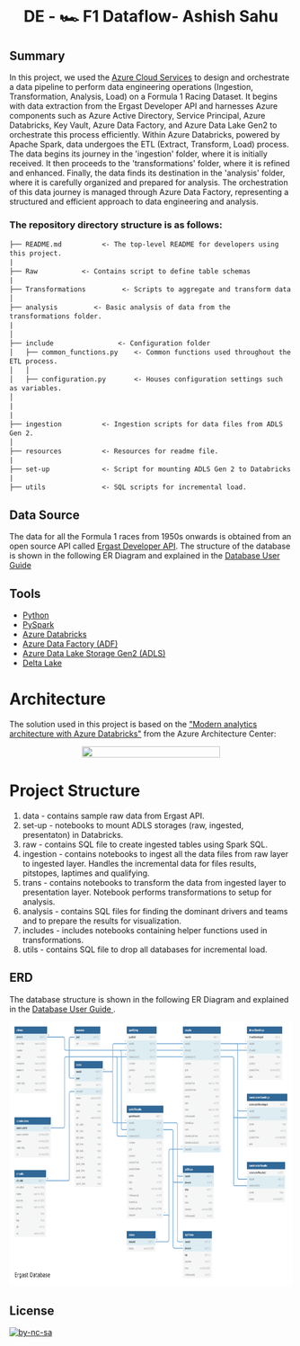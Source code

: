 <h1 align='center'>  DE - 🏎 F1 Dataflow- Ashish Sahu </h1>

## Summary 

In this project, we used the [Azure Cloud Services](https://azure.microsoft.com/en-us/products/cloud-services) to design and orchestrate a data pipeline to perform data engineering operations (Ingestion, Transformation, Analysis, Load) on a Formula 1 Racing Dataset. It begins with data extraction from the Ergast Developer API and harnesses Azure components such as Azure Active Directory, Service Principal, Azure Databricks, Key Vault, Azure Data Factory, and Azure Data Lake Gen2 to orchestrate this process efficiently. Within Azure Databricks, powered by Apache Spark, data undergoes the ETL (Extract, Transform, Load) process. The data begins its journey in the 'ingestion' folder, where it is initially received. It then proceeds to the 'transformations' folder, where it is refined and enhanced. Finally, the data finds its destination in the 'analysis' folder, where it is carefully organized and prepared for analysis. The orchestration of this data journey is managed through Azure Data Factory, representing a structured and efficient approach to data engineering and analysis.


### The repository directory structure is as follows:

```
├── README.md          <- The top-level README for developers using this project. 
| 
├── Raw           <- Contains script to define table schemas
| 
├── Transformations         <- Scripts to aggregate and transform data
│  
├── analysis         <- Basic analysis of data from the transformations folder.  
| 
│ 
├── include                <- Configuration folder 
│   ├── common_functions.py    <- Common functions used throughout the ETL process.
│   │ 
│   ├── configuration.py       <- Houses configuration settings such as variables.
│      
|         
|
├── ingestion          <- Ingestion scripts for data files from ADLS Gen 2.
│      
├── resources          <- Resources for readme file.
|
├── set-up             <- Script for mounting ADLS Gen 2 to Databricks
|         
├── utils              <- SQL scripts for incremental load.
```

## Data Source

The data for all the Formula 1 races from 1950s onwards is obtained from an open source API called [Ergast Developer API](http://ergast.com/mrd/). The structure of the database is shown in the following ER Diagram and explained in the [Database User Guide](http://ergast.com/docs/f1db_user_guide.txt)

## Tools

- [Python](https://www.python.org/)
- [PySpark](https://spark.apache.org/docs/latest/api/python/)
- [Azure Databricks](https://azure.microsoft.com/en-us/products/databricks/)
- [Azure Data Factory (ADF)](https://azure.microsoft.com/en-us/products/data-factory)
- [Azure Data Lake Storage Gen2 (ADLS)](https://azure.microsoft.com/en-us/solutions/data-lake/)
- [Delta Lake](https://learn.microsoft.com/en-us/azure/databricks/delta/)


# Architecture

The solution used in this project is based on the ["Modern analytics architecture with Azure Databricks"](https://learn.microsoft.com/en-us/azure/architecture/solution-ideas/articles/azure-databricks-modern-analytics-architecture) from the Azure Architecture Center:

<p align="center">
  <img src="https://learn.microsoft.com/en-us/azure/architecture/solution-ideas/media/azure-databricks-modern-analytics-architecture-diagram.png" width="70%" height="70%" />
</p>


# Project Structure

1. data - contains sample raw data from Ergast API.
2. set-up - notebooks to mount ADLS storages (raw, ingested, presentaton) in Databricks.
3. raw - contains SQL file to create ingested tables using Spark SQL.
4. ingestion - contains notebooks to ingest all the data files from raw layer to ingested layer. Handles the incremental data for files results, pitstopes, laptimes and qualifying.
5. trans - contains notebooks to transform the data from ingested layer to presentation layer. Notebook performs transformations to setup for analysis.
6. analysis - contains SQL files for finding the dominant drivers and teams and to prepare the results for visualization.
7. includes - includes notebooks containing helper functions used in transformations.
8. utils - contains SQL file to drop all databases for incremental load.

## ERD

The database structure is shown in the following ER Diagram and explained in the <a href='http://ergast.com/docs/f1db_user_guide.txt'> Database User Guide </a>.

<p align='center'>
  <img src='https://github.com/waqarg2001/Formula1-Insights-DE/blob/master/resources/erd.png' width=600 height=470>
</p>  

## License

<a href = 'https://creativecommons.org/licenses/by-nc-sa/4.0/' target="_blank">
    <img src="https://i.ibb.co/mvmWGkm/by-nc-sa.png" alt="by-nc-sa" border="0" width="88" height="31">
</a>



[def]: http://ergast.com/images/ergast_db.png
